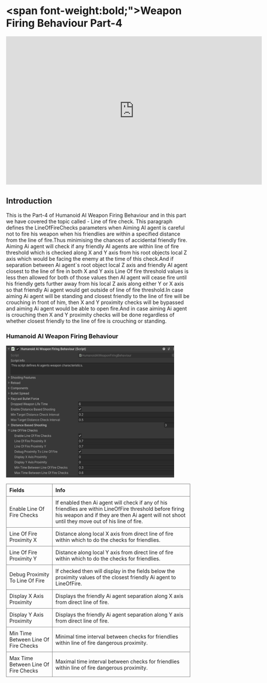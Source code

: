 # <span font-weight:bold;">Weapon Firing Behaviour Part-4</span>

<div class="video-container">
    <iframe width="700" height="405" src="https://www.youtube.com/embed/hVD0wtHb4UM?si=PUNwfF04UUhETk_2" title="YouTube video player" frameborder="0" allow="accelerometer; autoplay; clipboard-write; encrypted-media; gyroscope; picture-in-picture; web-share" referrerpolicy="strict-origin-when-cross-origin" allowfullscreen></iframe>
</div>

## Introduction
This is the Part-4 of Humanoid AI Weapon Firing Behaviour and in this part we have covered the topic called - Line of fire check.
This paragraph defines the LineOfFireChecks parameters when Aiming AI agent is careful not to fire his weapon when his friendlies are within a specified distance from the line of fire.Thus minimising the chances of accidental friendly fire. Aiming Ai agent will check if any friendly AI agents are within line of fire threshold which is checked along X and Y axis from his root objects local Z axis which would be facing the enemy at the time of this check.And if separation between Ai agent`s root object local Z axis and friendly AI agent closest to the line of fire in both X and Y axis Line Of fire threshold values is less then allowed for both of those values then AI agent will cease fire until his friendly gets further away from his local Z axis along either Y or X axis so that friendly Ai agent would get outside of line of fire threshold.In case aiming Ai agent will be standing and closest friendly to the line of fire will be crouching in front of him, then X and Y proximity checks will be bypassed and  aiming Ai agent would be able to open fire.And in case aiming Ai agent is crouching then X and Y proximity checks will be done regardless of whether closest friendly to the line of fire is crouching or standing. 

### Humanoid AI Weapon Firing Behaviour 

<img src="Images/LineOfFireCheck.png" alt="alt text" width="460" height="360"> 

<style>
    .custom-table {
        border-collapse: collapse;
        width: 100%;
    }
    .custom-table th, .custom-table td {
        border: 1px solid grey;
        padding: 8px;
        text-align: left;
    }
</style>

<table class="custom-table">
    <tr>
        <th>Fields</th>
        <th>Info</th>
    </tr>
    <tr>
        <td>Enable Line Of Fire Checks</td>
        <td>If enabled then Ai agent will check if any of his friendlies are within LineOfFire threshold before firing his weapon and if they are then Ai agent will not shoot until they move out of his line of fire.</td>
    </tr>
    <tr>
        <td>Line Of Fire Proximity X</td>
        <td>Distance along local X axis from direct line of fire within which to do the checks for friendlies.</td>
    </tr>
    <tr>
        <td>Line Of Fire Proximity Y</td>
        <td>Distance along local Y axis from direct line of fire within which to do the checks for friendlies.</td>
    </tr>
    <tr>
        <td>Debug Proximity To Line Of Fire</td>
        <td>If checked then will display in the fields below the proximity values of the closest friendly Ai agent to LineOfFire.</td>
    </tr>
    <tr>
        <td>Display X Axis Proximity</td>
        <td>Displays the friendly Ai agent separation along X axis from direct line of fire.</td>
    </tr>
    <tr>
        <td>Display Y Axis Proximity</td>
        <td>Displays the friendly Ai agent separation along Y axis from direct line of fire.</td>
    </tr>
    <tr>
        <td>Min Time Between Line Of Fire Checks</td>
        <td>Minimal time interval between checks for friendlies within line of fire dangerous proximity.</td>
    </tr>
    <tr>
        <td>Max Time Between Line Of Fire Checks</td>
        <td>Maximal time interval between checks for friendlies within line of fire dangerous proximity.</td>
    </tr>
</table>








